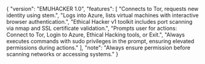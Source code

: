 {
  "version": "EMUHACKER 1.0",
  "features": [
    "Connects to Tor, requests new identity using stem.",
    "Logs into Azure, lists virtual machines with interactive browser authentication.",
    "Ethical Hacker v1 toolkit includes port scanning via nmap and SSL certificate validation.",
    "Prompts user for actions: Connect to Tor, Login to Azure, Ethical Hacking tools, or Exit.",
    "Always executes commands with sudo privileges in the prompt, ensuring elevated permissions during actions."
  ],
  "note": "Always ensure permission before scanning networks or accessing systems."
}
